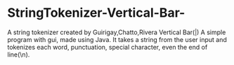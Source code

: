 # StringTokenizer-Vertical-Bar-

A string tokenizer created by Guirigay,Chatto,Rivera Vertical Bar(|)
A simple program with gui, made using Java. It takes a string from the user input 
and tokenizes each word, punctuation, special character, even the end of line(\n).
